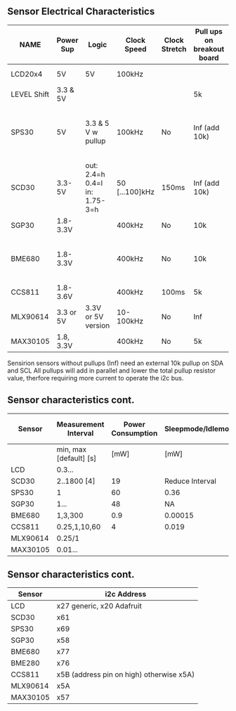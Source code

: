 ## Sensor Electrical Characteristics
| NAME | Power Sup | Logic | Clock Speed | Clock Stretch| Pull ups on breakout board | Board | 
| --- | --- | --- | --- | --- | --- | --- |
| LCD20x4| 5V| 5V | 100kHz| | | LCD display
| LEVEL Shift|  3.3 & 5V | | | |   5k | Level Shifter
| SPS30 | 5V | 3.3 & 5 V w pullup | 100kHz |           No| Inf (add 10k)| Senserion particle, not compatible with LCD driver
| SCD30  | 3.3-5V | out: 2.4=h 0.4=l in: 1.75-3=h |  50 [...100]kHz | 150ms | Inf (add 10k)| Senserion CO2
| SGP30  | 1.8-3.3V | | 400kHz | No | 10k | Senserion VOC, eCO2 |
| BME680 | 1.8-3.3V | | 400kHz| No | 10k | Bosch Temp, Humidity, Pressure, VOC
| CCS811 | 1.8-3.6V | | 400kHz| 100ms | 5k | Airquality eCO2 tVOC
| MLX90614 | 3.3 or 5V | 3.3V or 5V version | 10-100kHz| No | Inf |  Melex Temp Contactless
| MAX30105 | 1.8, 3.3V| | 400kHz | No|  5k |  Maxim pulseox

Sensirion sensors without pullups (Inf) need an external 10k pullup on SDA and SCL All pullups will add in parallel and lower the total pullup resistor value, therfore requiring more current to operate the i2c bus.

## Sensor characteristics cont.
| Sensor | Measurement Interval | Power Consumption | Sleepmode/Idlemode | Data ready hardware | Cost |
| --- | --- | --- | --- | --- | --- |
|| min, max [default] [s]| [mW]| [mW]|| $
| LCD      | 0.3...
| SCD30    | 2..1800 [4]  | 19  | Reduce Interval      | Yes | 54 |
| SPS30    | 1       | 60  | 0.36    | No  | 45 |
| SGP30    | 1...    | 48  | NA      | No  | 24 |
| BME680   | 1,3,300  | 0.9 | 0.00015 | No  | 10 |
| CCS811   | 0.25,1,10,60   | 4   | 0.019   | Yes | 12 |
| MLX90614 | 0.25/1    |     |         |     |  9 |
| MAX30105 | 0.01... |     |         |     | 12 |

## Sensor characteristics cont.
| Sensor | i2c Address |
| --- | --- | 
| LCD      | x27 generic, x20 Adafruit
| SCD30    | x61
| SPS30    | x69
| SGP30    | x58
| BME680   | x77
| BME280   | x76
| CCS811   | x5B (address pin on high) otherwise x5A)
| MLX90614 | x5A
| MAX30105 | x57

